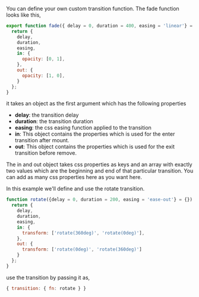 You can define your own custom transition function. The fade function looks like this,

```javascript
export function fade({ delay = 0, duration = 400, easing = 'linear'} = {}) {
  return {
    delay,
    duration,
    easing,
    in: {
      opacity: [0, 1],
    },
    out: {
      opacity: [1, 0],
    }
  };
}
```

it takes an object as the first argument which has the following properties

- **delay**: the transition delay
- **duration**: the transition duration
- **easing**: the css easing function applied to the transition
- **in**: This object contains the properties which is used for the enter transition after mount.
- **out**: This object contains the properties which is used for the exit transition before remove.

The in and out object takes css properties as keys and an array with exactly two values which are 
the beginning and end of that particular transition. You can add as many css properties here as you 
want here.

In this example we'll define and use the rotate transition.

```javascript
function rotate({delay = 0, duration = 200, easing = 'ease-out'} = {}) {
  return {
    delay,
    duration,
    easing,
    in: {
      transform: ['rotate(360deg)', 'rotate(0deg)'], 
    },
    out: {
      transform: ['rotate(0deg)', 'rotate(360deg)']
    }
  };
}
```

use the transition by passing it as,

```javascript
{ transition: { fn: rotate } }
```
